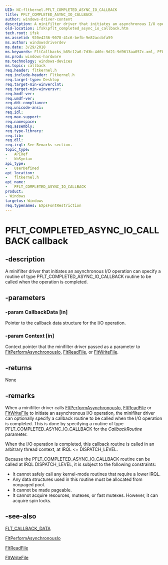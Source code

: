 ```yaml
---
UID: NC:fltkernel.PFLT_COMPLETED_ASYNC_IO_CALLBACK
title: PFLT_COMPLETED_ASYNC_IO_CALLBACK
author: windows-driver-content
description: A minifilter driver that initiates an asynchronous I/O operation can specify a routine of type PFLT_COMPLETED_ASYNC_IO_CALLBACK routine to be called when the operation is completed.
old-location: ifsk\pflt_completed_async_io_callback.htm
tech.root: ifsk
ms.assetid: 920e4236-9078-41c6-befb-9e82accbfa59
ms.author: windowsdriverdev
ms.date: 3/29/2018
ms.keywords: FltCallbacks_b85c12a6-7d3b-4d0c-9d21-9d9613aa057c.xml, PFLT_COMPLETED_ASYNC_IO_CALLBACK, PFLT_COMPLETED_ASYNC_IO_CALLBACK function pointer [Installable File System Drivers], fltkernel/PFLT_COMPLETED_ASYNC_IO_CALLBACK, ifsk.pflt_completed_async_io_callback
ms.prod: windows-hardware
ms.technology: windows-devices
ms.topic: callback
req.header: fltkernel.h
req.include-header: Fltkernel.h
req.target-type: Desktop
req.target-min-winverclnt:
req.target-min-winversvr:
req.kmdf-ver:
req.umdf-ver:
req.ddi-compliance:
req.unicode-ansi:
req.idl:
req.max-support:
req.namespace:
req.assembly:
req.type-library:
req.lib:
req.dll:
req.irql: See Remarks section.
topic_type:
-	APIRef
-	kbSyntax
api_type:
-	UserDefined
api_location:
-	fltkernel.h
api_name:
-	PFLT_COMPLETED_ASYNC_IO_CALLBACK
product:
- Windows
targetos: Windows
req.typenames: EXpsFontRestriction
---
```


# PFLT_COMPLETED_ASYNC_IO_CALLBACK callback


## -description


A minifilter driver that initiates an asynchronous I/O operation can specify a routine of type PFLT_COMPLETED_ASYNC_IO_CALLBACK routine to be called when the operation is completed.


## -parameters




### -param CallbackData [in]

Pointer to the callback data structure for the I/O operation.


### -param Context [in]

Context pointer that the minifilter driver passed as a parameter to <a href="https://msdn.microsoft.com/library/windows/hardware/ff543420">FltPerformAsynchronousIo</a>, <a href="https://msdn.microsoft.com/library/windows/hardware/ff544286">FltReadFile</a>, or <a href="https://msdn.microsoft.com/library/windows/hardware/ff544610">FltWriteFile</a>.


## -returns



None




## -remarks



When a minifilter driver calls <a href="https://msdn.microsoft.com/library/windows/hardware/ff543420">FltPerformAsynchronousIo</a>, <a href="https://msdn.microsoft.com/library/windows/hardware/ff544286">FltReadFile</a> or <a href="https://msdn.microsoft.com/library/windows/hardware/ff544610">FltWriteFile</a> to initiate an asynchronous I/O operation, the minifilter driver can optionally specify a callback routine to be called when the I/O operation is completed. This is done by specifying a routine of type PFLT_COMPLETED_ASYNC_IO_CALLBACK for the <i>CallbackRoutine</i> parameter.

When the I/O operation is completed, this callback routine is called in an arbitrary thread context, at IRQL &lt;= DISPATCH_LEVEL.

Because the PFLT_COMPLETED_ASYNC_IO_CALLBACK routine can be called at IRQL DISPATCH_LEVEL, it is subject to the following constraints:

<ul>
<li>
It cannot safely call any kernel-mode routines that require a lower IRQL.

</li>
<li>
Any data structures used in this routine must be allocated from nonpaged pool.

</li>
<li>
It cannot be made pageable.

</li>
<li>
It cannot acquire resources, mutexes, or fast mutexes. However, it can acquire spin locks.

</li>
</ul>



## -see-also




<a href="https://msdn.microsoft.com/library/windows/hardware/ff544620">FLT_CALLBACK_DATA</a>



<a href="https://msdn.microsoft.com/library/windows/hardware/ff543420">FltPerformAsynchronousIo</a>



<a href="https://msdn.microsoft.com/library/windows/hardware/ff544286">FltReadFile</a>



<a href="https://msdn.microsoft.com/library/windows/hardware/ff544610">FltWriteFile</a>
 

 

